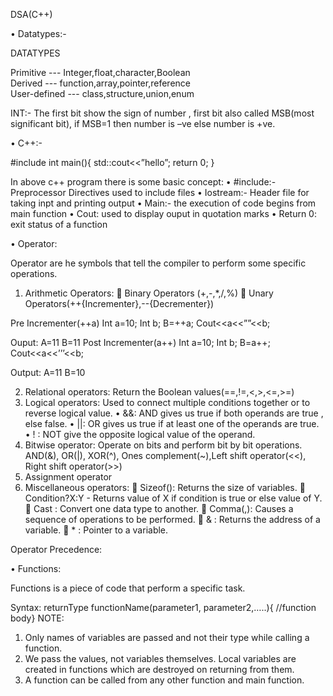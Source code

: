 DSA(C++)

•	Datatypes:-

DATATYPES




Primitive   --- Integer,float,character,Boolean                                              
Derived     ---  function,array,pointer,reference                      
User-defined --- class,structure,union,enum

INT:- The first bit show the sign of number , first bit also called MSB(most significant bit), if MSB=1 then number is –ve else number is +ve.


•	C++:-


#include<iostream>
int main(){
std::cout<<”hello”;
return 0;
}

In above c++ program there is some basic concept:
•	#include:- Preprocessor Directives used to include files
•	Iostream:- Header file for taking inpt and printing output
•	Main:-  the execution of code begins from main function
•	Cout: used to display ouput in quotation marks
•	Return 0: exit status of a function

•	Operator:

Operator are he symbols that tell the compiler to perform some specific operations.
1.	Arithmetic Operators:
	Binary Operators (+,-,*,/,%)
	Unary Operators(++{Incrementer},--{Decrementer})

Pre Incrementer(++a)
Int a=10;
Int b;
B=++a;
Cout<<a<<””<<b;

Ouput:
A=11
B=11
		Post Incrementer(a++)
Int a=10;
Int b;
B=a++;
Cout<<a<<’’’<<b;

Output:
A=11
B=10

2.	Relational operators:
Return the Boolean values(==,!=,<,>,<=,>=)
3.	Logical operators:
Used to connect multiple conditions together or to reverse logical value.
•	&&: AND gives us true if both operands are true , else false.
•	||: OR gives  us true if at least one of the operands are true.
•	! :  NOT give the opposite logical value of the operand.
4.	Bitwise operator:
Operate on bits and perform bit by bit operations.
AND(&), OR(|), XOR(^), Ones complement(~),Left shift operator(<<), Right shift operator(>>)
5.	Assignment operator
6.	Miscellaneous operators:
	Sizeof(): Returns the size of variables.
	Condition?X:Y  - Returns value of X if condition is true or else value of 
                               Y.
	Cast :  Convert one data type to another.
	Comma(,):  Causes a sequence of operations to be performed.
	& :  Returns the address of a variable.
	* :  Pointer to a variable.


Operator Precedence:
	 
 

 

•	Functions:

Functions is a piece of code that perform a specific task.

Syntax: 
returnType functionName(parameter1, parameter2,…..){
//function body}
NOTE:
1.	Only names of variables are passed and not their type while calling a function.
2.	We pass the values, not variables themselves. Local variables are created in functions which are destroyed on returning from them.
3.	A function can be called from any other function and main function.

